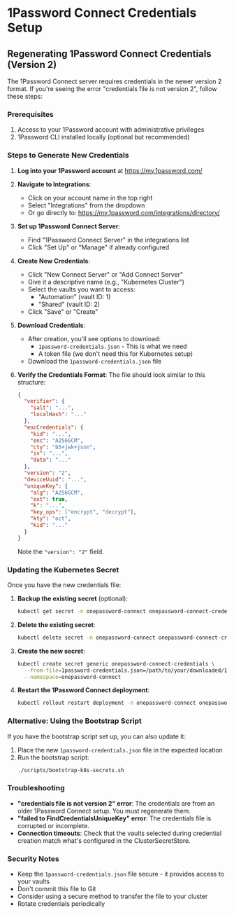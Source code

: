 # 1Password Connect Credentials Setup

## Regenerating 1Password Connect Credentials (Version 2)

The 1Password Connect server requires credentials in the newer version 2 format. If you're seeing the error "credentials file is not version 2", follow these steps:

### Prerequisites

1. Access to your 1Password account with administrative privileges
2. 1Password CLI installed locally (optional but recommended)

### Steps to Generate New Credentials

1. **Log into your 1Password account** at https://my.1password.com/

2. **Navigate to Integrations**:
   - Click on your account name in the top right
   - Select "Integrations" from the dropdown
   - Or go directly to: https://my.1password.com/integrations/directory/

3. **Set up 1Password Connect Server**:
   - Find "1Password Connect Server" in the integrations list
   - Click "Set Up" or "Manage" if already configured

4. **Create New Credentials**:
   - Click "New Connect Server" or "Add Connect Server"
   - Give it a descriptive name (e.g., "Kubernetes Cluster")
   - Select the vaults you want to access:
     - "Automation" (vault ID: 1)
     - "Shared" (vault ID: 2)
   - Click "Save" or "Create"

5. **Download Credentials**:
   - After creation, you'll see options to download:
     - `1password-credentials.json` - This is what we need
     - A token file (we don't need this for Kubernetes setup)
   - Download the `1password-credentials.json` file

6. **Verify the Credentials Format**:
   The file should look similar to this structure:
   ```json
   {
     "verifier": {
       "salt": "...",
       "localHash": "..."
     },
     "encCredentials": {
       "kid": "...",
       "enc": "A256GCM",
       "cty": "b5+jwk+json",
       "iv": "...",
       "data": "..."
     },
     "version": "2",
     "deviceUuid": "...",
     "uniqueKey": {
       "alg": "A256GCM",
       "ext": true,
       "k": "...",
       "key_ops": ["encrypt", "decrypt"],
       "kty": "oct",
       "kid": "..."
     }
   }
   ```
   Note the `"version": "2"` field.

### Updating the Kubernetes Secret

Once you have the new credentials file:

1. **Backup the existing secret** (optional):
   ```bash
   kubectl get secret -n onepassword-connect onepassword-connect-credentials -o yaml > onepassword-credentials-backup.yaml
   ```

2. **Delete the existing secret**:
   ```bash
   kubectl delete secret -n onepassword-connect onepassword-connect-credentials
   ```

3. **Create the new secret**:
   ```bash
   kubectl create secret generic onepassword-connect-credentials \
     --from-file=1password-credentials.json=/path/to/your/downloaded/1password-credentials.json \
     --namespace=onepassword-connect
   ```

4. **Restart the 1Password Connect deployment**:
   ```bash
   kubectl rollout restart deployment -n onepassword-connect onepassword-connect
   ```

### Alternative: Using the Bootstrap Script

If you have the bootstrap script set up, you can also update it:

1. Place the new `1password-credentials.json` file in the expected location
2. Run the bootstrap script:
   ```bash
   ./scripts/bootstrap-k8s-secrets.sh
   ```

### Troubleshooting

- **"credentials file is not version 2" error**: The credentials are from an older 1Password Connect setup. You must regenerate them.
- **"failed to FindCredentialsUniqueKey" error**: The credentials file is corrupted or incomplete.
- **Connection timeouts**: Check that the vaults selected during credential creation match what's configured in the ClusterSecretStore.

### Security Notes

- Keep the `1password-credentials.json` file secure - it provides access to your vaults
- Don't commit this file to Git
- Consider using a secure method to transfer the file to your cluster
- Rotate credentials periodically